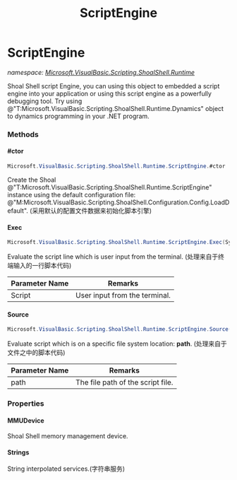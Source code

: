 ﻿---
title: ScriptEngine
---

# ScriptEngine
_namespace: [Microsoft.VisualBasic.Scripting.ShoalShell.Runtime](N-Microsoft.VisualBasic.Scripting.ShoalShell.Runtime.html)_

Shoal Shell script Engine, you can using this object to embedded a script engine into 
 your application or using this script engine as a powerfully debugging tool.
 Try using @"T:Microsoft.VisualBasic.Scripting.ShoalShell.Runtime.Dynamics" object to dynamics programming in your .NET program.

### Methods

#### #ctor
```csharp
Microsoft.VisualBasic.Scripting.ShoalShell.Runtime.ScriptEngine.#ctor
```
Create the Shoal @"T:Microsoft.VisualBasic.Scripting.ShoalShell.Runtime.ScriptEngine" instance using the default configuration file: @"M:Microsoft.VisualBasic.Scripting.ShoalShell.Configuration.Config.LoadDefault".
 (采用默认的配置文件数据来初始化脚本引擎)

#### Exec
```csharp
Microsoft.VisualBasic.Scripting.ShoalShell.Runtime.ScriptEngine.Exec(System.String)
```
Evaluate the script line which is user input from the terminal.
 (处理来自于终端输入的一行脚本代码)

|Parameter Name|Remarks|
|--------------|-------|
|Script|User input from the terminal.|


#### Source
```csharp
Microsoft.VisualBasic.Scripting.ShoalShell.Runtime.ScriptEngine.Source(System.String)
```
Evaluate script which is on a specific file system location: **path**.
 (处理来自于文件之中的脚本代码)

|Parameter Name|Remarks|
|--------------|-------|
|path|The file path of the script file.|




### Properties

#### MMUDevice
Shoal Shell memory management device.
#### Strings
String interpolated services.(字符串服务)

